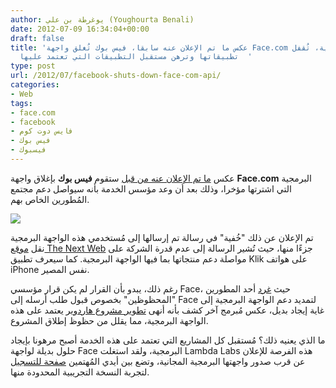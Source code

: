 ```yaml
---
author: يوغرطة بن علي (Youghourta Benali)
date: 2012-07-09 16:34:04+00:00
draft: false
title: 'عكس ما تم الإعلان عنه سابقا، فيس بوك تُغلق واجهة Face.com البرمجية، تُقفل
  تطبيقاتها وترهن مستقبل التطبيقات التي تعتمد عليها  '
type: post
url: /2012/07/facebook-shuts-down-face-com-api/
categories:
- Web
tags:
- face.com
- facebook
- فايس دوت كوم
- فيس بوك
- فيسبوك
---
```


عكس [ما تم الإعلان عنه من قبل](https://www.it-scoop.com/2012/06/facebook-acquires-face-com/) ستقوم **فيس بوك** بإغلاق واجهة **Face.com** البرمجية التي اشترتها مؤخرا، وذلك بعد أن وعد مؤسس الخدمة بأنه سيواصل دعم مجتمع المُطورين الخاص بهم.




[![](https://www.it-scoop.com/wp-content/uploads/2012/07/face-com-logo.png)
](https://www.it-scoop.com/wp-content/uploads/2012/07/face-com-logo.png)




تم الإعلان عن ذلك "خُفية" في رسالة تم إرسالها إلى مُستخدمي هذه الواجهة البرمجية نقل [موقع The Next Web](http://thenextweb.com/facebook/2012/07/07/that-was-quick-facebook-shuts-down-face-com-apis-kills-klik-app-enrages-developers/) جزءًا منها، حيث تُشير الرسالة إلى عدم قدرة الشركة على مواصلة دعم منتجاتها بما فيها الواجهة البرمجية. كما سيعرف تطبيق Klik على هواتف iPhone نفس المصير.




رغم ذلك، يبدو بأن القرار لم يكن قرار مؤسسي Face، حيث [غرد](https://twitter.com/MendzappJames/statuses/221546089025769472) أحد المطورين "المحظوظين" بخصوص قبول طلب أرسله إلى Face لتمديد دعم الواجهة البرمجية إلى غاية إيجاد بديل، عكس مُبرمج آخر كشف بأنه أنهى [تطوير مشروع هاردوير](http://news.ycombinator.com/item?id=4211792) يعتمد على هذه الواجهة البرمجية، مما يقلل من حظوظ إطلاق المشروع.




ما الذي يعنيه ذلك؟ مُستقبل كل المشاريع التي تعتمد على هذه الخدمة أصبح مرهونا بإيجاد حلول بديلة لواجهة Face البرمجية، ولقد استغلت Lambda Labs هذه الفرصة للإعلان عن قرب صدور واجهتها البرمجية المجانية، وتضع بين أيدي المُهتمين [صفحة للتسجيل](http://www.lambdal.com/free-face-recognition-api.html) لتجربة النسخة التجريبية المحدودة منها.
